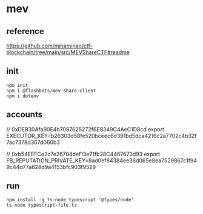 # mev

## reference
https://github.com/minaminao/ctf-blockchain/tree/main/src/MEVShareCTF#readme

## init
```
npm init
npm i @flashbots/mev-share-client
npm i dotenv
```

## accounts
// 0xDE830Afa90E4b7097625272f6E8349C4AeC1D8cd
export EXECUTOR_KEY=b26303d58fe520bceec6d391bd5dca4216c2a7702c4b32f7ac7378d367d060b3

// 0xb54EEFCe2c7e26704def13e71fb28C4467673d93
export FB_REPUTATION_PRIVATE_KEY=8ad0ef84384ee36d065e8ea7529867c1f949c44d77a628d9a4153bfc903f9529

## run
```
npm install -g ts-node typescript '@types/node'
ts-node typescript-file.ts
```